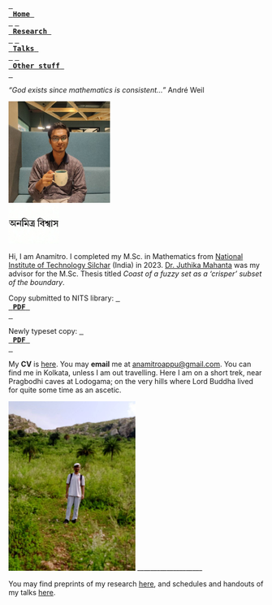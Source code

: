 [<kbd> <br> **Home** <br> </kbd>](README.md) [<kbd> <br> **Research** <br> </kbd>](research.md) [<kbd> <br> **Talks** <br> </kbd>](talks.md) [<kbd> <br> **Other stuff** <br> </kbd>](hobbies.md)

*“God exists since mathematics is consistent...”* André Weil

<img src="picture.jpg" alt="drawing" width="200"/><br><img src="name3.jpg" alt="drawing" width="100"/>

Hi, I am Anamitro. I completed my M.Sc. in Mathematics from [National Institute of Technology Silchar](http://maths.nits.ac.in/) (India) in 2023. [Dr. Juthika Mahanta](http://maths.nits.ac.in/juthika/) was my advisor for the M.Sc. Thesis titled *Coast of a fuzzy set as a ‘crisper’ subset of the boundary*.

Copy submitted to NITS library: [<kbd> <br> **PDF** <br> </kbd>](files/anamitro_thesis_old.pdf)

Newly typeset copy: [<kbd> <br> **PDF** <br> </kbd>](files/anamitro_thesis.pdf)

My **CV** is  [here](files/anamitro_cv.pdf). You may **email** me at anamitroappu@gmail.com. You can find me in Kolkata, unless I am out travelling. Here I am on a short trek, near Pragbodhi caves at Lodogama; on the very hills where Lord Buddha lived for quite some time as an ascetic.

<img src="pictures/pragbodhi.jpg" alt="drawing" width="250"/>
____________________

You may find preprints of my research [here](research.md), and schedules and handouts of my talks [here](talks.md).

